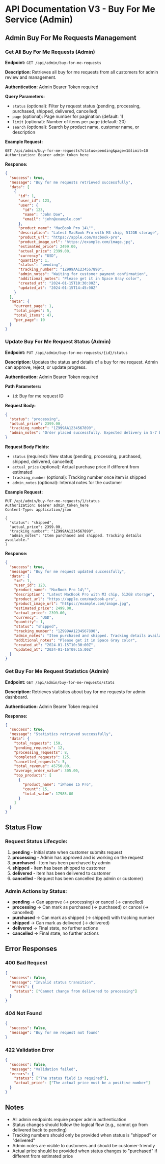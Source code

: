 # API Documentation V3 - Buy For Me Service (Admin)

## Admin Buy For Me Requests Management

### Get All Buy For Me Requests (Admin)
**Endpoint:** `GET /api/admin/buy-for-me-requests`

**Description:** Retrieves all buy for me requests from all customers for admin review and management.

**Authentication:** Admin Bearer Token required

**Query Parameters:**
- `status` (optional): Filter by request status (pending, processing, purchased, shipped, delivered, cancelled)
- `page` (optional): Page number for pagination (default: 1)
- `limit` (optional): Number of items per page (default: 20)
- `search` (optional): Search by product name, customer name, or description

**Example Request:**
```http
GET /api/admin/buy-for-me-requests?status=pending&page=1&limit=10
Authorization: Bearer admin_token_here
```

**Response:**
```json
{
  "success": true,
  "message": "Buy for me requests retrieved successfully",
  "data": [
    {
      "id": 1,
      "user_id": 123,
      "user": {
        "id": 123,
        "name": "John Doe",
        "email": "john@example.com"
      },
      "product_name": "MacBook Pro 14\"",
      "description": "Latest MacBook Pro with M3 chip, 512GB storage",
      "product_url": "https://apple.com/macbook-pro",
      "product_image_url": "https://example.com/image.jpg",
      "estimated_price": 2499.00,
      "actual_price": 2399.00,
      "currency": "USD",
      "quantity": 1,
      "status": "pending",
      "tracking_number": "1Z999AA1234567890",
      "admin_notes": "Waiting for customer payment confirmation",
      "additional_notes": "Please get it in Space Gray color",
      "created_at": "2024-01-15T10:30:00Z",
      "updated_at": "2024-01-15T14:45:00Z"
    }
  ],
  "meta": {
    "current_page": 1,
    "total_pages": 5,
    "total_items": 47,
    "per_page": 10
  }
}
```

### Update Buy For Me Request Status (Admin)
**Endpoint:** `PUT /api/admin/buy-for-me-requests/{id}/status`

**Description:** Updates the status and details of a buy for me request. Admin can approve, reject, or update progress.

**Authentication:** Admin Bearer Token required

**Path Parameters:**
- `id`: Buy for me request ID

**Request Body:**
```json
{
  "status": "processing",
  "actual_price": 2399.00,
  "tracking_number": "1Z999AA1234567890",
  "admin_notes": "Order placed successfully. Expected delivery in 5-7 business days."
}
```

**Request Body Fields:**
- `status` (required): New status (pending, processing, purchased, shipped, delivered, cancelled)
- `actual_price` (optional): Actual purchase price if different from estimated
- `tracking_number` (optional): Tracking number once item is shipped
- `admin_notes` (optional): Internal notes for the customer

**Example Request:**
```http
PUT /api/admin/buy-for-me-requests/1/status
Authorization: Bearer admin_token_here
Content-Type: application/json

{
  "status": "shipped",
  "actual_price": 2399.00,
  "tracking_number": "1Z999AA1234567890",
  "admin_notes": "Item purchased and shipped. Tracking details available."
}
```

**Response:**
```json
{
  "success": true,
  "message": "Buy for me request updated successfully",
  "data": {
    "id": 1,
    "user_id": 123,
    "product_name": "MacBook Pro 14\"",
    "description": "Latest MacBook Pro with M3 chip, 512GB storage",
    "product_url": "https://apple.com/macbook-pro",
    "product_image_url": "https://example.com/image.jpg",
    "estimated_price": 2499.00,
    "actual_price": 2399.00,
    "currency": "USD",
    "quantity": 1,
    "status": "shipped",
    "tracking_number": "1Z999AA1234567890",
    "admin_notes": "Item purchased and shipped. Tracking details available.",
    "additional_notes": "Please get it in Space Gray color",
    "created_at": "2024-01-15T10:30:00Z",
    "updated_at": "2024-01-16T09:15:00Z"
  }
}
```

### Get Buy For Me Request Statistics (Admin)
**Endpoint:** `GET /api/admin/buy-for-me-requests/stats`

**Description:** Retrieves statistics about buy for me requests for admin dashboard.

**Authentication:** Admin Bearer Token required

**Response:**
```json
{
  "success": true,
  "message": "Statistics retrieved successfully",
  "data": {
    "total_requests": 150,
    "pending_requests": 12,
    "processing_requests": 8,
    "completed_requests": 125,
    "cancelled_requests": 5,
    "total_revenue": 45750.00,
    "average_order_value": 305.00,
    "top_products": [
      {
        "product_name": "iPhone 15 Pro",
        "count": 15,
        "total_value": 17985.00
      }
    ]
  }
}
```

## Status Flow

### Request Status Lifecycle:
1. **pending** - Initial state when customer submits request
2. **processing** - Admin has approved and is working on the request
3. **purchased** - Item has been purchased by admin
4. **shipped** - Item has been shipped to customer
5. **delivered** - Item has been delivered to customer
6. **cancelled** - Request has been cancelled (by admin or customer)

### Admin Actions by Status:
- **pending** → Can approve (→ processing) or cancel (→ cancelled)
- **processing** → Can mark as purchased (→ purchased) or cancel (→ cancelled)
- **purchased** → Can mark as shipped (→ shipped) with tracking number
- **shipped** → Can mark as delivered (→ delivered)
- **delivered** → Final state, no further actions
- **cancelled** → Final state, no further actions

## Error Responses

### 400 Bad Request
```json
{
  "success": false,
  "message": "Invalid status transition",
  "errors": {
    "status": ["Cannot change from delivered to processing"]
  }
}
```

### 404 Not Found
```json
{
  "success": false,
  "message": "Buy for me request not found"
}
```

### 422 Validation Error
```json
{
  "success": false,
  "message": "Validation failed",
  "errors": {
    "status": ["The status field is required"],
    "actual_price": ["The actual price must be a positive number"]
  }
}
```

## Notes

- All admin endpoints require proper admin authentication
- Status changes should follow the logical flow (e.g., cannot go from delivered back to pending)
- Tracking numbers should only be provided when status is "shipped" or "delivered"
- Admin notes are visible to customers and should be customer-friendly
- Actual price should be provided when status changes to "purchased" if different from estimated price